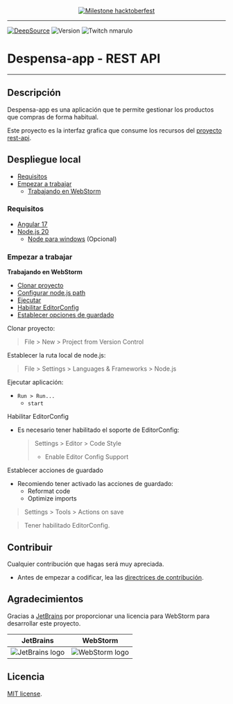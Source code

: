 <a href="https://github.com/despensa-app/despensa-web/issues/2">
<div align="center">

![Milestone hacktoberfest][github-milestone-shield]

</div>
</a>

---

[![DeepSource][deepsource-issues-badge]][deepsource-project-url]
![Version][github-package-shield]
![Twitch nmarulo][twitch-shield]

# Despensa-app - REST API

---

## Descripción

Despensa-app es una aplicación que te permite gestionar los productos que compras de forma habitual.

Este proyecto es la interfaz grafica que consume los recursos del [proyecto rest-api][github-project-web-url].

## Despliegue local

- [Requisitos](#requisitos)
- [Empezar a trabajar](#empezar-a-trabajar)
  - [Trabajando en WebStorm](#working-webstorm)

### Requisitos

* [Angular 17](https://angular.dev)
* [Node.js 20](https://nodejs.org)
  * [Node para windows](https://github.com/coreybutler/nvm-windows/releases) (Opcional)

### Empezar a trabajar

<a name="working-webstorm"></a>
**Trabajando en WebStorm**

- [Clonar proyecto](#clonar-proyecto)
- [Configurar node.js path](#nodejs-path)
- [Ejecutar](#run)
- [Habilitar EditorConfig](#editor-config)
- [Establecer opciones de guardado](#on-save)

<a name="clonar-proyecto"></a>
Clonar proyecto:

> File > New > Project from Version Control

<a name="nodejs-path"></a>
Establecer la ruta local de node.js:

> File > Settings > Languages & Frameworks > Node.js

<a name="run"></a>
Ejecutar aplicación:

- `Run > Run...`
  - `start`

<a name="editor-config"></a>
Habilitar EditorConfig

- Es necesario tener habilitado el soporte de EditorConfig:

  > Settings > Editor > Code Style
  > - Enable Editor Config Support

<a name="on-save"></a>
Establecer acciones de guardado

- Recomiendo tener activado las acciones de guardado:
  - Reformat code
  - Optimize imports

> Settings > Tools > Actions on save

> Tener habilitado EditorConfig.

## Contribuir

Cualquier contribución que hagas será muy apreciada.

- Antes de empezar a codificar, lea las [directrices de contribución](CONTRIBUTING.md).

## Agradecimientos

Gracias a [JetBrains](https://www.jetbrains.com/?from=SoftN%20CMS) por proporcionar una licencia para WebStorm para
desarrollar este proyecto.

| JetBrains                                                                                             | WebStorm                                                                                                 |
|-------------------------------------------------------------------------------------------------------|----------------------------------------------------------------------------------------------------------|
| ![JetBrains logo](https://resources.jetbrains.com/storage/products/company/brand/logos/jetbrains.svg) | ![WebStorm logo](https://resources.jetbrains.com/storage/products/company/brand/logos/WebStorm_icon.svg) |

## Licencia

[MIT license](LICENSE).

[deepsource-issues-badge]: https://app.deepsource.com/gh/despensa-app/despensa-web.svg/?label=active+issues&show_trend=true&token=KSUlkEjbiP00qjGGMmv1Oe8C

[deepsource-project-url]: https://app.deepsource.com/gh/despensa-app/despensa-web/

[twitch-shield]: https://img.shields.io/twitch/status/andyonthewings?style=flat-square&label=Twitch%20nMarulo&labelColor=A970FF&link=https%3A%2F%2Fwww.twitch.tv%2Fnmarulo

[github-milestone-shield]: https://img.shields.io/github/milestones/progress/despensa-app/despensa-web/1?style=flat-square

[github-project-web-url]: https://github.com/despensa-app/despensa-web

[github-package-shield]: https://img.shields.io/github/package-json/v/despensa-app/despensa-web?style=flat-square
